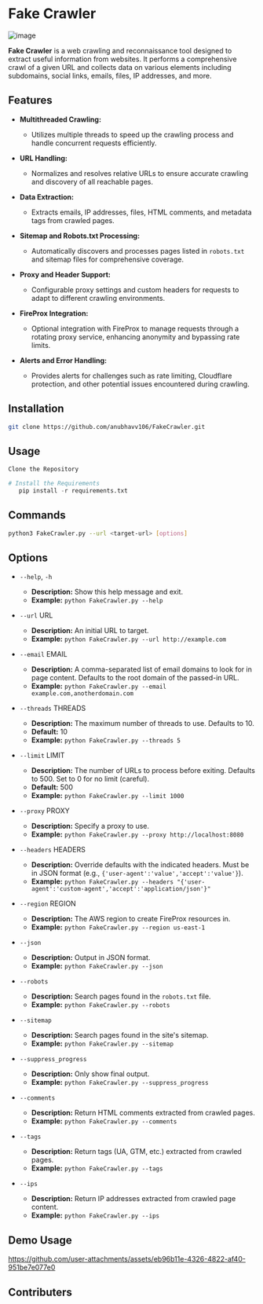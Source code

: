 # Fake Crawler

![image](https://github.com/user-attachments/assets/0acb465c-58ba-46c4-ada1-04e618a47ec3)

**Fake Crawler** is a web crawling and reconnaissance tool designed to extract useful information from websites. It performs a comprehensive crawl of a given URL and collects data on various elements including subdomains, social links, emails, files, IP addresses, and more.

## Features

- **Multithreaded Crawling:**
  - Utilizes multiple threads to speed up the crawling process and handle concurrent requests efficiently.
- **URL Handling:**

  - Normalizes and resolves relative URLs to ensure accurate crawling and discovery of all reachable pages.

- **Data Extraction:**

  - Extracts emails, IP addresses, files, HTML comments, and metadata tags from crawled pages.

- **Sitemap and Robots.txt Processing:**

  - Automatically discovers and processes pages listed in `robots.txt` and sitemap files for comprehensive coverage.

- **Proxy and Header Support:**

  - Configurable proxy settings and custom headers for requests to adapt to different crawling environments.

- **FireProx Integration:**

  - Optional integration with FireProx to manage requests through a rotating proxy service, enhancing anonymity and bypassing rate limits.

- **Alerts and Error Handling:**
  - Provides alerts for challenges such as rate limiting, Cloudflare protection, and other potential issues encountered during crawling.

## Installation

```bash
git clone https://github.com/anubhavv106/FakeCrawler.git
```

## Usage

```python
Clone the Repository

# Install the Requirements
   pip install -r requirements.txt
```

## Commands

```bash
python3 FakeCrawler.py --url <target-url> [options]
```

## Options

- `--help`, `-h`

  - **Description:** Show this help message and exit.
  - **Example:** `python FakeCrawler.py --help`

- `--url` URL

  - **Description:** An initial URL to target.
  - **Example:** `python FakeCrawler.py --url http://example.com`

- `--email` EMAIL

  - **Description:** A comma-separated list of email domains to look for in page content. Defaults to the root domain of the passed-in URL.
  - **Example:** `python FakeCrawler.py --email example.com,anotherdomain.com`

- `--threads` THREADS

  - **Description:** The maximum number of threads to use. Defaults to 10.
  - **Default:** 10
  - **Example:** `python FakeCrawler.py --threads 5`

- `--limit` LIMIT

  - **Description:** The number of URLs to process before exiting. Defaults to 500. Set to 0 for no limit (careful).
  - **Default:** 500
  - **Example:** `python FakeCrawler.py --limit 1000`

- `--proxy` PROXY

  - **Description:** Specify a proxy to use.
  - **Example:** `python FakeCrawler.py --proxy http://localhost:8080`

- `--headers` HEADERS

  - **Description:** Override defaults with the indicated headers. Must be in JSON format (e.g., `{'user-agent':'value','accept':'value'}`).
  - **Example:** `python FakeCrawler.py --headers "{'user-agent':'custom-agent','accept':'application/json'}"`

- `--region` REGION

  - **Description:** The AWS region to create FireProx resources in.
  - **Example:** `python FakeCrawler.py --region us-east-1`

- `--json`

  - **Description:** Output in JSON format.
  - **Example:** `python FakeCrawler.py --json`

- `--robots`

  - **Description:** Search pages found in the `robots.txt` file.
  - **Example:** `python FakeCrawler.py --robots`

- `--sitemap`

  - **Description:** Search pages found in the site's sitemap.
  - **Example:** `python FakeCrawler.py --sitemap`

- `--suppress_progress`

  - **Description:** Only show final output.
  - **Example:** `python FakeCrawler.py --suppress_progress`

- `--comments`

  - **Description:** Return HTML comments extracted from crawled pages.
  - **Example:** `python FakeCrawler.py --comments`

- `--tags`

  - **Description:** Return tags (UA, GTM, etc.) extracted from crawled pages.
  - **Example:** `python FakeCrawler.py --tags`

- `--ips`
  - **Description:** Return IP addresses extracted from crawled page content.
  - **Example:** `python FakeCrawler.py --ips`

## Demo Usage

https://github.com/user-attachments/assets/eb96b11e-4326-4822-af40-951be7e077e0

## Contributers

<style>
.photos {
  display: inline-block;
  position: relative;
  width: 200px;
  height: 200px;
  overflow: hidden;
  border-radius: 50%;
}
</style>

<div class="photos">
<a href="https://github.com/anubhavv106"> 
  <img href="https://avatars.githubusercontent.com/u/112748712?v=4"> 
</a> 
<div class="photos">
<a href="Github Profile url"> 
  <img href="Github profile image soure"> 
</a> 
<div class="photos">
<a href="Github Profile url"> 
  <img href="Github profile image source"> 
</a> 
<div class="photos">
<a href="Github Profile url"> 
  <img href="Github profile image source"> 
</a> 
</div>


## License

[MIT](https://github.com/anubhavv106/Osint-Project/blob/master/LICENSE)

